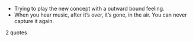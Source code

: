  - Trying to play the new concept with a outward bound feeling.
 - When you hear music, after it’s over, it’s gone, in the air. You can never capture it again.

2 quotes